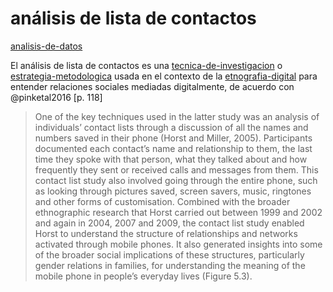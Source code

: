 # análisis de lista de contactos

[analisis-de-datos](analisis-de-datos.md)

El análisis de lista de contactos es una [tecnica-de-investigacion](tecnica-de-investigacion.md) o [estrategia-metodologica](estrategia-metodologica.md) usada en el contexto de la [etnografia-digital](etnografia-digital.md) para entender relaciones sociales mediadas digitalmente, de acuerdo con @pinketal2016 [p. 118]

 >
 > One of the key techniques used in the latter study was an analysis of individuals’ contact lists through a discussion of all the names and numbers saved in their phone (Horst and Miller, 2005). Participants documented each contact’s name and relationship to them, the last time they spoke with that person, what they talked about and how frequently they sent or received calls and messages from them. This contact list study also involved going through the entire phone, such as looking through pictures saved, screen savers, music, ringtones and other forms of customisation. Combined with the broader ethnographic research that Horst carried out between 1999 and 2002 and again in 2004, 2007 and 2009, the contact list study enabled Horst to understand the structure of relationships and networks activated through mobile phones. It also generated insights into some of the broader social implications of these structures, particularly gender relations in families, for understanding the meaning of the mobile phone in people’s everyday lives (Figure 5.3).
